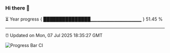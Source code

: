 ### Hi there 👋

⏳ Year progress { ███████████████▁▁▁▁▁▁▁▁▁▁▁▁▁▁▁ } 51.45 %

---

⏰ Updated on Mon, 07 Jul 2025 18:35:27 GMT

![Progress Bar CI](https://github.com/ZhaoGui/ZhaoGui/workflows/Progress%20Bar%20CI/badge.svg)
